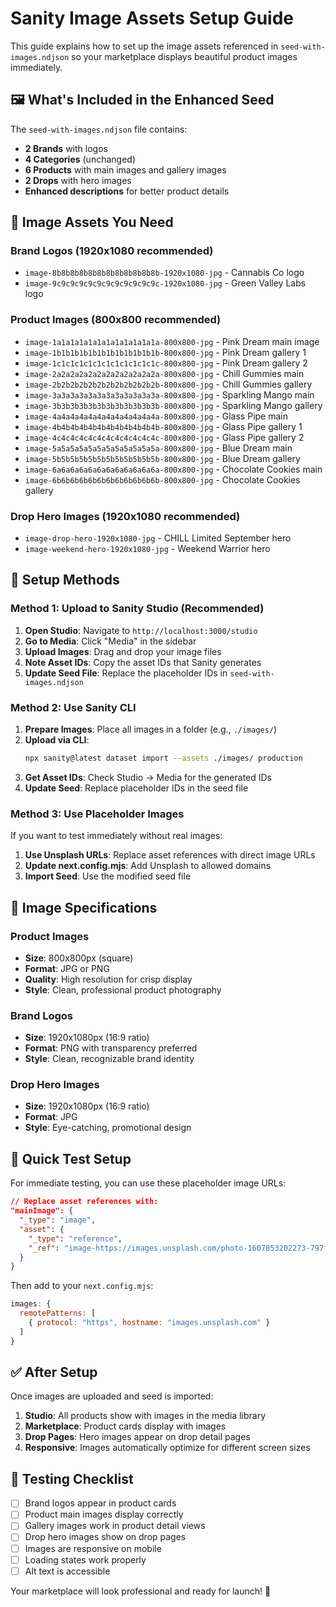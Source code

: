 # Sanity Image Assets Setup Guide

This guide explains how to set up the image assets referenced in `seed-with-images.ndjson` so your marketplace displays beautiful product images immediately.

## 🖼️ **What's Included in the Enhanced Seed**

The `seed-with-images.ndjson` file contains:
- **2 Brands** with logos
- **4 Categories** (unchanged)
- **6 Products** with main images and gallery images
- **2 Drops** with hero images
- **Enhanced descriptions** for better product details

## 📸 **Image Assets You Need**

### **Brand Logos** (1920x1080 recommended)
- `image-8b8b8b8b8b8b8b8b8b8b8b8b-1920x1080-jpg` - Cannabis Co logo
- `image-9c9c9c9c9c9c9c9c9c9c9c9c-1920x1080-jpg` - Green Valley Labs logo

### **Product Images** (800x800 recommended)
- `image-1a1a1a1a1a1a1a1a1a1a1a1a-800x800-jpg` - Pink Dream main image
- `image-1b1b1b1b1b1b1b1b1b1b1b1b-800x800-jpg` - Pink Dream gallery 1
- `image-1c1c1c1c1c1c1c1c1c1c1c1c-800x800-jpg` - Pink Dream gallery 2
- `image-2a2a2a2a2a2a2a2a2a2a2a2a-800x800-jpg` - Chill Gummies main
- `image-2b2b2b2b2b2b2b2b2b2b2b2b-800x800-jpg` - Chill Gummies gallery
- `image-3a3a3a3a3a3a3a3a3a3a3a3a-800x800-jpg` - Sparkling Mango main
- `image-3b3b3b3b3b3b3b3b3b3b3b3b-800x800-jpg` - Sparkling Mango gallery
- `image-4a4a4a4a4a4a4a4a4a4a4a4a-800x800-jpg` - Glass Pipe main
- `image-4b4b4b4b4b4b4b4b4b4b4b4b-800x800-jpg` - Glass Pipe gallery 1
- `image-4c4c4c4c4c4c4c4c4c4c4c4c-800x800-jpg` - Glass Pipe gallery 2
- `image-5a5a5a5a5a5a5a5a5a5a5a5a-800x800-jpg` - Blue Dream main
- `image-5b5b5b5b5b5b5b5b5b5b5b5b-800x800-jpg` - Blue Dream gallery
- `image-6a6a6a6a6a6a6a6a6a6a6a6a-800x800-jpg` - Chocolate Cookies main
- `image-6b6b6b6b6b6b6b6b6b6b6b6b-800x800-jpg` - Chocolate Cookies gallery

### **Drop Hero Images** (1920x1080 recommended)
- `image-drop-hero-1920x1080-jpg` - CHILL Limited September hero
- `image-weekend-hero-1920x1080-jpg` - Weekend Warrior hero

## 🚀 **Setup Methods**

### **Method 1: Upload to Sanity Studio (Recommended)**

1. **Open Studio**: Navigate to `http://localhost:3000/studio`
2. **Go to Media**: Click "Media" in the sidebar
3. **Upload Images**: Drag and drop your image files
4. **Note Asset IDs**: Copy the asset IDs that Sanity generates
5. **Update Seed File**: Replace the placeholder IDs in `seed-with-images.ndjson`

### **Method 2: Use Sanity CLI**

1. **Prepare Images**: Place all images in a folder (e.g., `./images/`)
2. **Upload via CLI**:
   ```bash
   npx sanity@latest dataset import --assets ./images/ production
   ```
3. **Get Asset IDs**: Check Studio → Media for the generated IDs
4. **Update Seed**: Replace placeholder IDs in the seed file

### **Method 3: Use Placeholder Images**

If you want to test immediately without real images:

1. **Use Unsplash URLs**: Replace asset references with direct image URLs
2. **Update next.config.mjs**: Add Unsplash to allowed domains
3. **Import Seed**: Use the modified seed file

## 🎨 **Image Specifications**

### **Product Images**
- **Size**: 800x800px (square)
- **Format**: JPG or PNG
- **Quality**: High resolution for crisp display
- **Style**: Clean, professional product photography

### **Brand Logos**
- **Size**: 1920x1080px (16:9 ratio)
- **Format**: PNG with transparency preferred
- **Style**: Clean, recognizable brand identity

### **Drop Hero Images**
- **Size**: 1920x1080px (16:9 ratio)
- **Format**: JPG
- **Style**: Eye-catching, promotional design

## 🔧 **Quick Test Setup**

For immediate testing, you can use these placeholder image URLs:

```json
// Replace asset references with:
"mainImage": {
  "_type": "image",
  "asset": {
    "_type": "reference", 
    "_ref": "image-https://images.unsplash.com/photo-1607853202273-797f1c22a38e?w=800&h=800&fit=crop"
  }
}
```

Then add to your `next.config.mjs`:
```javascript
images: {
  remotePatterns: [
    { protocol: "https", hostname: "images.unsplash.com" }
  ]
}
```

## ✅ **After Setup**

Once images are uploaded and seed is imported:

1. **Studio**: All products show with images in the media library
2. **Marketplace**: Product cards display with images
3. **Drop Pages**: Hero images appear on drop detail pages
4. **Responsive**: Images automatically optimize for different screen sizes

## 🎯 **Testing Checklist**

- [ ] Brand logos appear in product cards
- [ ] Product main images display correctly
- [ ] Gallery images work in product detail views
- [ ] Drop hero images show on drop pages
- [ ] Images are responsive on mobile
- [ ] Loading states work properly
- [ ] Alt text is accessible

Your marketplace will look professional and ready for launch! 🚀
